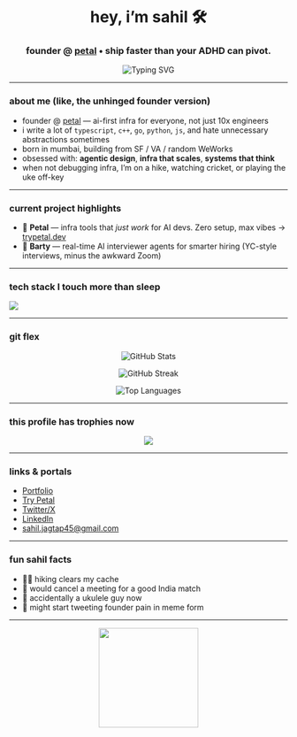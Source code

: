 <h1 align="center">hey, i’m sahil 🛠️</h1>
<h3 align="center">founder @ <a href="https://trypetal.dev">petal</a> • ship faster than your ADHD can pivot.  </h3>

<p align="center">
  <img src="https://readme-typing-svg.demolab.com?font=Fira+Code&size=22&pause=1000&center=true&vCenter=true&width=600&height=80&lines=building+agentic+infra+and+deep+systems;making+AI+less+boring;+trying+not+to+burn+out+before+product-market-fit" alt="Typing SVG" />
</p>

---

###  about me (like, the unhinged founder version)

-  founder @ [petal](https://trypetal.dev) — ai-first infra for everyone, not just 10x engineers
-  i write a lot of `typescript`, `c++`, `go`, `python`, `js`, and hate unnecessary abstractions sometimes
-  born in mumbai, building from SF / VA / random WeWorks
-  obsessed with: **agentic design**, **infra that scales**, **systems that think**
-  when not debugging infra, I’m on a hike, watching cricket, or playing the uke off-key

---

###  current project highlights

- 🧠 **Petal** — infra tools that *just work* for AI devs. Zero setup, max vibes → [trypetal.dev](https://trypetal.dev)
- 🧠 **Barty** — real-time AI interviewer agents for smarter hiring (YC-style interviews, minus the awkward Zoom)

---

###  tech stack I touch more than sleep

<p align="left">
  <img src="https://skillicons.dev/icons?i=go,py,c,rust,js,ts,react,nextjs,tailwind,supabase,postgres,docker,linux,bash,vercel,aws,figma" />
</p>

---

###  git flex

<p align="center">
  <img src="https://github-readme-stats.vercel.app/api?username=sahiljagtap08&show_icons=true&theme=tokyonight&hide_border=true&count_private=true" alt="GitHub Stats" />
</p>

<p align="center">
  <img src="https://github-readme-streak-stats.herokuapp.com/?user=sahiljagtap08&theme=tokyonight&hide_border=true" alt="GitHub Streak" />
</p>

<p align="center">
  <img src="https://github-readme-stats.vercel.app/api/top-langs/?username=sahiljagtap08&layout=compact&theme=tokyonight&hide_border=true" alt="Top Languages" />
</p>

---

###  this profile has trophies now

<p align="center">
  <img src="https://github-profile-trophy.vercel.app/?username=sahiljagtap08&theme=algolia&no-frame=true&no-bg=true&margin-w=8" />
</p>

---

###  links & portals

-  [Portfolio](https://jagtap.tech)
-  [Try Petal](https://trypetal.dev)
-  [Twitter/X](https://x.com/twtofsahil)
-  [LinkedIn](https://linkedin.com/in/sahiljagtap08)
-  sahil.jagtap45@gmail.com

---

###  fun sahil facts

- 🧗‍♂️ hiking clears my cache
- 🏏 would cancel a meeting for a good India match
- 🎵 accidentally a ukulele guy now
- 🧵 might start tweeting founder pain in meme form

---

<p align="center">
  <img src="https://media.giphy.com/media/l41YhW3rD7g7sdyPu/giphy.gif" width="180" />
</p>
